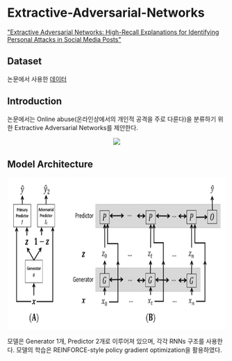 # Extractive-Adversarial-Networks
["Extractive Adversarial Networks: High-Recall Explanations for Identifying Personal Attacks in Social Media Posts"](https://arxiv.org/abs/1809.01499)

## Dataset
논문에서 사용한 [데이터](https://meta.wikimedia.org/wiki/Research:Detox/Data_Release)

## Introduction
논문에서는 Online abuse(온라인상에서의 개인적 공격을 주로 다룬다)을 분류하기 위한 Extractive Adversarial Networks를 제안한다.

<p align="center">
    <img src="Figure/Figurel.png" height="350"/>
</p>


## Model Architecture

<p align="center">
    <img src="Figure/Model.png" height="350"/>
</p>

모델은 Generator 1개, Predictor 2개로 이루어져 있으며, 각각 RNNs 구조를 사용한다. 모델의 학습은 REINFORCE-style policy gradient optimization을 활용하였다.
